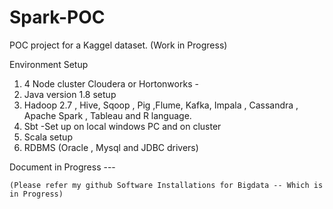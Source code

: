 # Spark-POC
POC project for a Kaggel dataset. (Work in Progress)


Environment Setup 
   1. 4 Node cluster Cloudera or Hortonworks -
   2. Java version 1.8 setup
   3. Hadoop 2.7 , Hive, Sqoop , Pig ,Flume, Kafka, Impala , Cassandra , Apache Spark , Tableau and R language.
   4. Sbt -Set up on local windows PC and on cluster
   5. Scala setup
   6. RDBMS (Oracle , Mysql and JDBC drivers)
   
   
   
   
   Document in Progress ---
   
   
   
   
   
    (Please refer my github Software Installations for Bigdata -- Which is in Progress)

